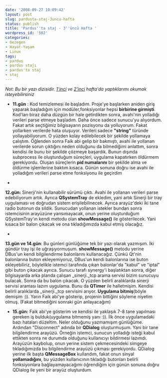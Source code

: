 ```yaml
---
date: '2008-09-27 10:09:42'
layout: post
slug: pardusta-staj-3uncu-hafta
status: publish
title: 'Pardus''ta staj - 3''üncü Hafta '
wordpress_id: '502'
categories:
- Gezegen
- Hayat-Yaşam
- Linux
tags:
- pardus
- pardus stajı
- pardus'ta staj
- staj
---
```


_Not: Bu bir yazı dizisidir. [1'inci](http://blog.arsln.org/pardusta-staj-1inci-hafta/) ve [2'inci](http://blog.arsln.org/pardusta-staj-2inci-hafta/) hafta'da yaptıklarımı okumak isteyebilirsiniz_




	
  * **11.gün** : Kod temizlemesi ile başladım. Proje'ye başlarken aniden giriş yaparak başladığım için modüler,fonksiyonlar hepsi **birbirine girmişti**. Kod'ları biraz daha düzgün bir hale getirdikten sonra, avahi'nin yolladığı verileri parse etmeye başladım. Daha önce sadece sunucu'yu alıyordum. Fakat artık seçtiğimiz bilgisayarın pozisyonu da yolluyorum. Fakat yollarken verilerde hata oluşuyor. Verileri sadece **"string"** türünde yollayabiliyorum. O yüzden kolay edilebilecek bir şekilde yollamaya çalıştım. Öğlenden sonra Faik abi gelip bir bakmıştı, avahi ile yollanan verilerde sorun çıktığını neden olduğunu da bilmediğimi anlattım, sonra kendisi ile bunu bir şekilde çözmeye başardık. Bunun dışında subprocess ile oluşturduğum süreçleri, uygulama kapatırken öldürmem gerekiyordu. Oluşan süreçlerin **pid numalarını** bir şekilde alma ve öldürme işlemlerine baktım kısaca. Günün sonuna doğru ise avahi ile yolladığım verileri parse etme fonksiyonu ile geçirdim


	
  * 
**12.gün:** Sinerji'nin kullanabilir sürümü çıktı. Avahi ile yollanan verileri parse edebiliyorum artık. Ayrıca **QSystemTray** de ekledim, yani artık Sinerji bir tray uygulaması ve doğrudan sistem erişilebilinecek. Ayrıca arayüz'deki iki tane radio butonun da sildik. Sunucudan yollanan istekler bundan sonra istemcisinin arayüzüne yansımayacak, onun yerine oluşturduğum QSystemTray'ın kendi metodu olan **showMessage()** ile gösterilecek. Yani kısaca bir balon çıkacak ve ona tıkladığımızda kabul etmiş olacağız. 


	
  * 
**13.gün ve 14.gün**: Bu günleri günlüğüme tek bir yazı olarak yazmışım. İki gündür tray işi ile uğraşıyormuşum. **showMessage()** metodu yerine DBus'un kendi bilgilendirme balonlarını kullanacağız. Çünkü Qt'nin balonlarına buton ekleyemiyoruz, DBus'un kendi balonlarına ise buton ekleyebiliriz, böylelikle istemci tarafında çıkan balonlar'da "kabul" ve "iptal" gibi buton çıkacak ayrıca. Sunucu tarafı synergy'i başlatıktan sonra, diğer bilgisayarda arka planda çalışan _sinerji._tcp arama servisi bizim sunucuyu bulacak. Sonra da bu balon çıkacak. O yüzden belirli aralıklarda sinerji servisi araması lazım uygulama. Bunu da **QTimer** ile halletmişim. Kendisi belirli aralıklarda _sinerji._tcp servisini arıyor. **Uygulama bitmiş**(böyle demişim :)). Yarın Faik abi'ye gösterip, projenin bittiğini söyleme niyetim olmuş. (Fakat bitmediğini sonraki gün anlayacağım)



	
  * **15.gün:** Faik abi'ye gösterim ve kendisi ile yaklaşık 7-8 tane yapılması gereken iş bulduk(uygulama bitmemiş yanı :)). İlk önce uygulamadaki bazı hataları düzeltim. Neler olduğunu yazmamışım günlüğüme. Ardından "Disconnect" adında bir **QDialog** oluşturmuşum. Yani bir tane bilgilendirme arayüzü. Örneğin istemci, sunucun yolladığı isteği kabul ettikten sonra ne durumda olduğunu kullanıcıyı bildirmesi lazımdı. Arayüzün kaybolup, onun yerine sistem çekmecesindeki  simgeye tıkladığımızda bu bilgilendirme arayüzü çıkması gerekiyordu. QDialog yerine ilk başta **QMessageBox** kullandım, fakat onun sinyal **yollamadığını**, bu yüzden kullanıcının tıkladığı butonları belirli fonksiyonlara bağlayamayacağımı öğrendiğim için günün sonuna doğru QDialog ile yeni bir arayüz oluşturdum.




